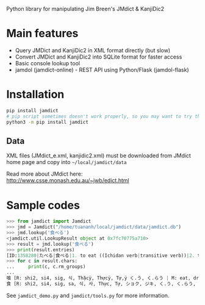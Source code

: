 Python library for manipulating Jim Breen's JMdict & KanjiDic2

# Main features
* Query JMDict and KanjiDic2 in XML format directly (but slow)
* Convert JMDict and KanjiDic2 into SQLite format for faster access
* Basic console lookup tool
* jamdol (jamdict-online) - REST API using Python/Flask (jamdol-flask)

# Installation

```bash
pip install jamdict
# pip script sometimes doesn't work properly, so you may want to try this instead
python3 -m pip install jamdict
```

## Data
XML files (JMdict_e.xml, kanjidic2.xml) must be downloaded from JMdict home page and copy into `~/local/jamdict/data`

Read more about JMdict here: http://www.csse.monash.edu.au/~jwb/edict.html

# Sample codes

```python
>>> from jamdict import Jamdict
>>> jmd = Jamdict("/home/tuananh/local/jamdict/data/jamdict.db")
>>> jmd.lookup('食べる')
<jamdict.util.LookupResult object at 0x7fc70775a710>
>>> result = jmd.lookup('食べる')
>>> print(result.entries)
[ID:1358280|たべる|食べる|1. to eat ((Ichidan verb|transitive verb))|2. to live on (e.g. a salary)/to live off/to subsist on]
>>> for c in result.chars:
...     print(c, c.rm_groups)
... 
喰 [R: shi2, si4, sig, 식, Thặcÿ, Thựcÿ, Tự,ÿ く.う, く.らう | M: eat, drink, receive (a blow), (kokuji)]
食 [R: shi2, si4, sig, sa, 식, 사, Thực, Tự, ショク, ジキ, く.う, く.らう, た.べる, は.む | M: eat, food, manger, nourriture, alimento, comida, eclipse, comer, comer, comida, alimento]
```

See `jamdict_demo.py` and `jamdict/tools.py` for more information.
